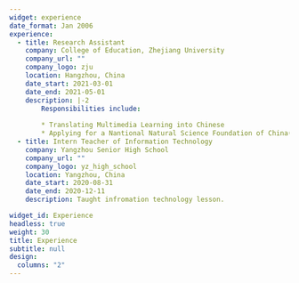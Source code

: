 ```yaml
---
widget: experience
date_format: Jan 2006
experience:
  - title: Research Assistant
    company: College of Education, Zhejiang University
    company_url: ""
    company_logo: zju
    location: Hangzhou, China
    date_start: 2021-03-01
    date_end: 2021-05-01
    description: |-2
        Responsibilities include:
        
        * Translating Multimedia Learning into Chinese
        * Applying for a Nantional Natural Science Foundation of China(NSFC) Project
  - title: Intern Teacher of Information Technology
    company: Yangzhou Senior High School
    company_url: ""
    company_logo: yz_high_school
    location: Yangzhou, China
    date_start: 2020-08-31
    date_end: 2020-12-11
    description: Taught infromation technology lesson.

widget_id: Experience
headless: true
weight: 30
title: Experience
subtitle: null
design:
  columns: "2"
---
```

